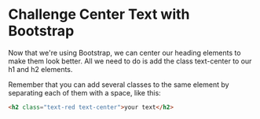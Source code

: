 # Challenge Center Text with Bootstrap

Now that we're using Bootstrap, we can center our heading elements to make them look better. All we need to do is add the class text-center to our h1 and h2 elements.

Remember that you can add several classes to the same element by separating each of them with a space, like this:

```html
<h2 class="text-red text-center">your text</h2>
```
